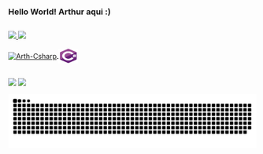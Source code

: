 ### Hello World! Arthur aqui :)
##
<div>
  <a href = "https://github.com/arthvm">
    <img height="180em" src="https://github-readme-stats.vercel.app/api?username=arthvm&show_icons=true&theme=dracula&include_all_commits=true&count_private=true"/>
    <img height="180em" src="https://github-readme-stats.vercel.app/api/top-langs/?username=arthvm&layout=compact&langs_count=7&theme=dracula"/>
</div>
<div style="display: inline_block"><br>
  <img align ="center" alt="Arth-Csharp" height="30" width="40" src="https://raw.githubusercontent.com/jmnote/z-icons/master/svg/java.svg">
  <img align="center" alt="Arth-Csharp" height="30" width="40" src="https://raw.githubusercontent.com/devicons/devicon/master/icons/csharp/csharp-original.svg">
  </div>
  
##
  
 <div>
 	<a href="https://www.twitch.tv/aiden_pierc3" target="_blank"><img src="https://img.shields.io/badge/Twitch-9146FF?style=for-the-badge&logo=twitch&logoColor=white" target="_blank"></a>
  <a href = "mailto:arthur.vieiramariano@gmail.com"><img src="https://img.shields.io/badge/-Gmail-%23333?style=for-the-badge&logo=gmail&logoColor=white" target="_blank"></a>
   
![snake animation](https://github.com/arthvm/arthvm/blob/output/github-contribution-grid-snake.svg)
   
   </div>
